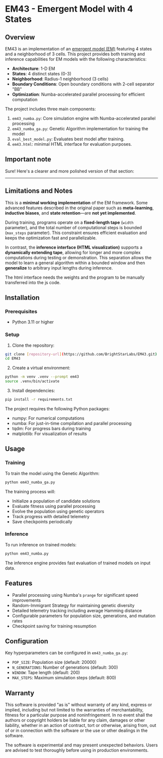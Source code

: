 # EM43 - Emergent Model with 4 States

## Overview
EM43 is an implementation of an [emergent model (EM)](https://new.researchhub.com/fund/4130/emergent-models-a-general-modeling-framework-as-an-alternative-to-neural-networks) featuring 4 states and a neighborhood of 3 cells. This project provides both training and inference capabilities for EM models with the following characteristics:

- **Architecture**: 1-D EM
- **States**: 4 distinct states (0-3)
- **Neighborhood**: Radius-1 neighborhood (3 cells)
- **Boundary Conditions**: Open boundary conditions with 2-cell separator "BB"
- **Optimization**: Numba-accelerated parallel processing for efficient computation

The project includes three main components:
1. `em43_numba.py`: Core simulation engine with Numba-accelerated parallel processing
2. `em43_numba_ga.py`: Genetic Algorithm implementation for training the model
3. `eval_best_model.py`: Evaluates best model after training.
4. `em43.html`: minimal HTML interface for evaluation purposes.

## Important note
Sure! Here's a clearer and more polished version of that section:

---

## Limitations and Notes

This is a **minimal working implementation** of the EM framework. Some advanced features described in the original paper such as **meta-learning**, **inductive biases**, and **state retention**—are **not yet implemented**.

During training, programs operate on a **fixed-length tape** (`width` parameter), and the total number of computational steps is bounded (`max_steps` parameter). This constraint ensures efficient evaluation and keeps the optimization fast and parallelizable.

In contrast, the **inference interface (HTML visualization)** supports a **dynamically extending tape**, allowing for longer and more complex computations during testing or demonstration. This separation allows the model to learn a general algorithm within a bounded window and then **generalize** to arbitrary input lengths during inference.

The html interface needs the weights and the program to be manually transferred into the js code.

## Installation

### Prerequisites
- Python 3.11 or higher 

### Setup
1. Clone the repository:
```bash
git clone [repository-url](https://github.com/BrightStarLabs/EM43.git)
cd EM43
```
2. Create a virtual environment:
```bash
python -m venv .venv --prompt em43
source .venv/bin/activate
```
3. Install dependencies:
```bash
pip install -r requirements.txt
```

The project requires the following Python packages:
- numpy: For numerical computations
- numba: For just-in-time compilation and parallel processing
- tqdm: For progress bars during training
- matplotlib: For visualization of results

## Usage

### Training
To train the model using the Genetic Algorithm:
```bash
python em43_numba_ga.py
```

The training process will:
- Initialize a population of candidate solutions
- Evaluate fitness using parallel processing
- Evolve the population using genetic operators
- Track progress with detailed telemetry
- Save checkpoints periodically

### Inference
To run inference on trained models:
```bash
python em43_numba.py
```

The inference engine provides fast evaluation of trained models on input data.

## Features
- Parallel processing using Numba's `prange` for significant speed improvements
- Random-Immigrant Strategy for maintaining genetic diversity
- Detailed telemetry tracking including average Hamming distance
- Configurable parameters for population size, generations, and mutation rates
- Checkpoint saving for training resumption

## Configuration
Key hyperparameters can be configured in `em43_numba_ga.py`:
- `POP_SIZE`: Population size (default: 20000)
- `N_GENERATIONS`: Number of generations (default: 300)
- `WINDOW`: Tape length (default: 200)
- `MAX_STEPS`: Maximum simulation steps (default: 800)


## Warranty
This software is provided "as is" without warranty of any kind, express or
implied, including but not limited to the warranties of merchantability,
fitness for a particular purpose and noninfringement. In no event shall the
authors or copyright holders be liable for any claim, damages or other
liability, whether in an action of contract, tort or otherwise, arising from,
out of or in connection with the software or the use or other dealings in the
software.

The software is experimental and may present unexpected behaviors. Users are
advised to test thoroughly before using in production environments.
